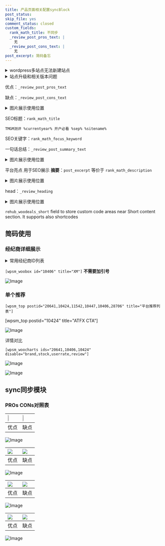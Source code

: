 ```yaml
---
title: 产品页面相关配置syncBlock
post_status: 
skip_file: yes
comment_status: closed
custom_fields:
  rank_math_title: 不同步
  _review_post_pros_text: |
    无
  _review_post_cons_text: |
    无
post_excerpt: 简码备忘
---
```

<details><summary>wordpress多站点无法新建站点</summary>

<li>和报错需要清理cookies一样的原因</li>
<li>wp-config.php里面<code>define( 'SUBDOMAIN_INSTALL', false );//子域名安装</code></li>
<li>新建子站点是用<code>define( 'SUBDOMAIN_INSTALL', true);//子域名安装</code> 完成以后，改成<code>false</code></li>
</details>

<details><summary>站点升级和相关版本问题</summary>

<p>wordpress：5.9.9
woocommerce：7.5.1
出现问题的地方：主题选项里面>><strong>Product layout >>compact style</strong></p>
<p>如何出现没有用过的字段 导致无法保存。先导出配置 然后进行修改，后面再次恢复即可。</p>
<p>出现部分字段无法显示时，需要返回默认布局后，对产品进行保存就好了。</p>
<p></p>
</details>

优点：`_review_post_pros_text`

缺点：`_review_post_cons_text`

<details><summary>图片展示使用位置</summary>

<img src="https://prod-files-secure.s3.us-west-2.amazonaws.com/39ed1227-6d7d-4570-be36-9ccd4a2c4241/f51d3d83-55d4-4bdf-9604-f37ec77ab556/Untitled.png?X-Amz-Algorithm=AWS4-HMAC-SHA256&X-Amz-Content-Sha256=UNSIGNED-PAYLOAD&X-Amz-Credential=ASIAZI2LB466ST4BFWSG%2F20251022%2Fus-west-2%2Fs3%2Faws4_request&X-Amz-Date=20251022T045519Z&X-Amz-Expires=3600&X-Amz-Security-Token=IQoJb3JpZ2luX2VjEGoaCXVzLXdlc3QtMiJHMEUCIFfRYKee%2FxROpAnYRfa8Ko%2B5ulOSjU3ip6SQhPoXiQmKAiEAnBMW8bE6h0MPF2TIILAcEkkhYp%2B1aMw%2BgqAsbnquz5Mq%2FwMIIxAAGgw2Mzc0MjMxODM4MDUiDMWsLuhq5QqIRcH9IyrcA8sfo7HSLvRcMl9JoPT3Jo0lFKAkxBUfytw%2BJmJstJpwx62NgCuKgVnnTE268cAyriFt3n3Hbzrk7elZDqOtCSRSeu0swztoKMr7WtMcbGCx6Nycw%2BbZ20gYArnyCZS%2BBVbsRbYgkpoU3Z7Zjl2GLQsBH1YWRfwMjigpR63tGtZQnQPUA8XHfVVYNm1XtSoGYZmrL7SIXgL19aAwPNj95NUBeW4vvq3IeZei8Y0rmlHVzSqf2cbS%2FdsQXHVMOjpNfw4w%2FbM0MSPi0z%2BbR9X3%2BHsCExJ814R8k1rUuvUIUJcRE9emTQUHD7v2yn%2BWZGPXmn6rdggwLynCZhon3dViZvOsoLUFKD%2BJNmZqQQs%2FXrgaKyVeNWNFSWHrAPpJIn0NhNXoy2JUHONRMGqwbdL7MGcdwO8NfEeUp1YucQ8VjDd%2BZClF%2FlUsWSrMU1iuOW6O6q40G%2BXeE2OAcSFv3lh9gDEEQjvRJqqKudfMyalrW5t%2Fb9KnrWU8F7AN3gVvJfnFs48sfMjaEiv7zzZ7Ql5NZMgcwrJQ%2FmW1lDiWTQgbVXNh7czb7F78RWhTw9wPTiOcIZuyX3tbeehDyRdaanBb84AXINOwCIHoT%2BybetTPTbyTrZloa2F8impHdFelMLfp4McGOqUBUxxTMa4b8yo279HHIl3KkQs7turyUUeScWtu4uhmABHKtwHhhhabKR3j57aol%2B9YKUOBNccE7GGpdXKUdN1A91d6xLIG62Vp%2BemSxMwjcnRDkQL%2BmmrxMRCOER5knbwDDdvr8rdFOOaLpPOvuWZNgIRTZhK%2FgEWnynUhQyya5ubgL%2Be1TQW9B%2FRIMuyOtutL%2FVwazd09dIV4nNDqj5zYeihZlPfz&X-Amz-Signature=288f4ad3944fa6dd3b3d06e1f5949ec00693d1dcebd85fccb79417f4197abefc&X-Amz-SignedHeaders=host&x-amz-checksum-mode=ENABLED&x-id=GetObject" alt="Image">
</details>

SEO标题：`rank_math_title`

`TMGM测评 %currentyear% 开户必看 %sep% %sitename%`

SEO关键字：`rank_math_focus_keyword`

一句话总结：`_review_post_summary_text`

<details><summary>图片展示使用位置</summary>

<img src="https://prod-files-secure.s3.us-west-2.amazonaws.com/39ed1227-6d7d-4570-be36-9ccd4a2c4241/4b96a922-296c-4f4e-8630-d1c870cbce01/Untitled.png?X-Amz-Algorithm=AWS4-HMAC-SHA256&X-Amz-Content-Sha256=UNSIGNED-PAYLOAD&X-Amz-Credential=ASIAZI2LB466ZTVIM7TQ%2F20251022%2Fus-west-2%2Fs3%2Faws4_request&X-Amz-Date=20251022T045519Z&X-Amz-Expires=3600&X-Amz-Security-Token=IQoJb3JpZ2luX2VjEGoaCXVzLXdlc3QtMiJGMEQCIG0iryLgIpfQlekNlbEIFuEZmZX6tQB2tJSzcxRBjCkdAiA1FwbTqDN7CEqYiwAfzwDJwHpREZDvwOu0JHXKAXgz3ir%2FAwgjEAAaDDYzNzQyMzE4MzgwNSIMbGZKaOHWKXVNv%2Fe7KtwDjvkgT6LY%2FMtdfRCtFOLCGCxp8q5fwD8NfFfKaw0ThbOW15adRoiqhMlxNHUxET9NSxAYI0NRlL0oPUVeMqZj%2B9bXYg5Vk0epY8E6NRy8Stg3r3ZVhcm8zIq2h2yBEMPCwL3%2BW6EiMqG6FfQf1NDUAXOpuoBFyE%2BS6ZS1odAgSgNYdJ30%2B%2BHcozuCs82is2uhwQybQuYzUZHOpzwbfawIrIzalE3sAetbagjKOd0kARCfoDa1DFZBCeNUOqnIv%2BQvW6c9kLRiyYfTuptB9GWIUOBnjnPIrCZ5ycxQO5M5FY9%2B0H7LytPpC4ozncx3RL9wB06OixlTrxVn5%2BNsGODnUgwBdxuLccSqds8CYHUC8wvqleT7D3rD4T5P1U2cbDI5pH%2FfTm%2BoR%2FmBfDlqmDcyx3ovxLEusTQm%2Bm%2BW783bqRASqTXZ1J1AG0av0iKk2%2FFlAJe05Y%2FcKjy1ae8AeLLdiKdnlDLhl70MOmns2yRUUjql2fLygsIB9RS2GfOkGRDjQoLfNVePGgejILJX7kzIcOex8ldje7vM0VC5YTszvtNPn6ABHJdzFfvFdx5Wf1lsuAYM1izSvALzcAqzt81kZkRtfTtBWQqE6DEb5MZujWsbHLrGrMSgzG82VM8wyergxwY6pgHMORQ5fFumG4E8phZfXmBywD7CHl3hx%2B8EJ3Qitkebp3al9sGzCzmt2qeAU0F%2F%2FNOihbkoc64K23J18vAE4%2B4OEaGgYeVi3taMRCvMQrDPxIcGNoYsNZAuPqTvY7AkacWdAWGBeepzcqmkTyBtITgImb5WX%2BHXU7mwE8HknC1iSJPwkFkOTIAZJCguEHrkkqn0gLgZySd6kRM7yOmAEdGG6RHfIQBW&X-Amz-Signature=cfce4ff913037d06a84803ec86d92bc5803a6e00764a7ccd66e66eec9ebb2393&X-Amz-SignedHeaders=host&x-amz-checksum-mode=ENABLED&x-id=GetObject" alt="Image">
</details>

平台亮点 用于SEO展示 **摘要**：`post_excerpt`  等价于 `rank_math_description`

<details><summary>图片展示使用位置</summary>

<img src="https://prod-files-secure.s3.us-west-2.amazonaws.com/39ed1227-6d7d-4570-be36-9ccd4a2c4241/1ee11f63-b60a-4dfe-a7a7-d58ff23b5d88/Untitled.png?X-Amz-Algorithm=AWS4-HMAC-SHA256&X-Amz-Content-Sha256=UNSIGNED-PAYLOAD&X-Amz-Credential=ASIAZI2LB4663Q7O24GX%2F20251022%2Fus-west-2%2Fs3%2Faws4_request&X-Amz-Date=20251022T045520Z&X-Amz-Expires=3600&X-Amz-Security-Token=IQoJb3JpZ2luX2VjEGoaCXVzLXdlc3QtMiJHMEUCIQD%2BdOUFhdJS%2BqCKkOjRURX6C3oLH0RZhVBwnPSIs7TKQwIgE0tyivkFjiZbqQHKdh%2Bf3tmbRsnn0bUkUQ58%2F5aXwQ4q%2FwMIIxAAGgw2Mzc0MjMxODM4MDUiDCWsVXNKj8kyGusbdSrcAw0YFIANp68TzVlRA1oDuuJ0IMb7FiYP%2BqgGQFmPS8fPE3icBp46uPQ3fZLSugtHow8jcCGZSxvEnAqGBO99pUj%2Fj4Ype3bYac7iFK3MkY%2BCue74xASywhhpJNTwkRSGKtv8ZNyFWXYxp2GqgRPpqRuAj%2BIeEoAXowD3L4ysBu8aV1%2BmPIsxyApMCte6j4Helcwo0UIDfDZCYzceshrVTdIA3juH6ZUqJFZCA%2BcyGnyEOjhlk3jBy6mPkw5n4NNYHZ6N771%2Fk9OxRvjQwD1sdIPSSl6iSL8k%2BFPLW1u1ki32M5O%2F0bo8RJr1s57s%2BGvugLMcO%2F2kv4TDbrc8%2BKWLQfqVUOOnHKgqBIzNY1trQef0oUIZV5z6d0paLk5tg27ay3HY3H5FXvA2S%2BGk555K01yOo%2BoYpsDEqY7Ob6ijhuJohZBzfrkTEpqIANlSZPC53Sh81MQX0x3xEL32OZOPfJzm9PtoWwT321v1M6VniypJ8m%2Fg44Bh0k7WBDWh7E9qryMcnjR5w8w7lJ7I3%2BXVKOLbwqURmZZbCogH4rcnaocB6GN%2FCcWhyzAnKBfmQ927mY4xKRNNSx%2FJQvXXpSzPoPiI0geojze4G2nnQNF3l7Cp6KhUGaPD1uPOO0ZQMO7n4McGOqUBorFREDVtplqH%2FHydpZBRohhVxTNU6NVEyNcTWDRM9cPzbNf%2BAZKbtv24aY7ofWIg%2B%2FZ9vGWe1bTxTY29eG16mQPjZjKlKhH0%2Bjkc%2F%2FpbTpT%2FjH0hPbkn9K%2F7mCTXQ6KbD2rd1zMc0g6Hj7QrnKw93XfIb2uzK6836YpjgI5N%2FLvV6AGTDeaXuudYU%2BgS03fTSJv5Rnl0%2BjRdHVbxs4eQvHOns3vd&X-Amz-Signature=a8bb4cddb3d7aa32ad97fe77e11956c7f81d19136e8cd77ce6c7d8206758aebd&X-Amz-SignedHeaders=host&x-amz-checksum-mode=ENABLED&x-id=GetObject" alt="Image">
<img src="https://prod-files-secure.s3.us-west-2.amazonaws.com/39ed1227-6d7d-4570-be36-9ccd4a2c4241/ad4118b5-78d8-4fbe-801e-3b29b5d99c01/Untitled.png?X-Amz-Algorithm=AWS4-HMAC-SHA256&X-Amz-Content-Sha256=UNSIGNED-PAYLOAD&X-Amz-Credential=ASIAZI2LB4663Q7O24GX%2F20251022%2Fus-west-2%2Fs3%2Faws4_request&X-Amz-Date=20251022T045520Z&X-Amz-Expires=3600&X-Amz-Security-Token=IQoJb3JpZ2luX2VjEGoaCXVzLXdlc3QtMiJHMEUCIQD%2BdOUFhdJS%2BqCKkOjRURX6C3oLH0RZhVBwnPSIs7TKQwIgE0tyivkFjiZbqQHKdh%2Bf3tmbRsnn0bUkUQ58%2F5aXwQ4q%2FwMIIxAAGgw2Mzc0MjMxODM4MDUiDCWsVXNKj8kyGusbdSrcAw0YFIANp68TzVlRA1oDuuJ0IMb7FiYP%2BqgGQFmPS8fPE3icBp46uPQ3fZLSugtHow8jcCGZSxvEnAqGBO99pUj%2Fj4Ype3bYac7iFK3MkY%2BCue74xASywhhpJNTwkRSGKtv8ZNyFWXYxp2GqgRPpqRuAj%2BIeEoAXowD3L4ysBu8aV1%2BmPIsxyApMCte6j4Helcwo0UIDfDZCYzceshrVTdIA3juH6ZUqJFZCA%2BcyGnyEOjhlk3jBy6mPkw5n4NNYHZ6N771%2Fk9OxRvjQwD1sdIPSSl6iSL8k%2BFPLW1u1ki32M5O%2F0bo8RJr1s57s%2BGvugLMcO%2F2kv4TDbrc8%2BKWLQfqVUOOnHKgqBIzNY1trQef0oUIZV5z6d0paLk5tg27ay3HY3H5FXvA2S%2BGk555K01yOo%2BoYpsDEqY7Ob6ijhuJohZBzfrkTEpqIANlSZPC53Sh81MQX0x3xEL32OZOPfJzm9PtoWwT321v1M6VniypJ8m%2Fg44Bh0k7WBDWh7E9qryMcnjR5w8w7lJ7I3%2BXVKOLbwqURmZZbCogH4rcnaocB6GN%2FCcWhyzAnKBfmQ927mY4xKRNNSx%2FJQvXXpSzPoPiI0geojze4G2nnQNF3l7Cp6KhUGaPD1uPOO0ZQMO7n4McGOqUBorFREDVtplqH%2FHydpZBRohhVxTNU6NVEyNcTWDRM9cPzbNf%2BAZKbtv24aY7ofWIg%2B%2FZ9vGWe1bTxTY29eG16mQPjZjKlKhH0%2Bjkc%2F%2FpbTpT%2FjH0hPbkn9K%2F7mCTXQ6KbD2rd1zMc0g6Hj7QrnKw93XfIb2uzK6836YpjgI5N%2FLvV6AGTDeaXuudYU%2BgS03fTSJv5Rnl0%2BjRdHVbxs4eQvHOns3vd&X-Amz-Signature=4d640048da4d9b3442553ff403e6221d502f52646dd5db31627d7f691d818e0e&X-Amz-SignedHeaders=host&x-amz-checksum-mode=ENABLED&x-id=GetObject" alt="Image">
<img src="https://prod-files-secure.s3.us-west-2.amazonaws.com/39ed1227-6d7d-4570-be36-9ccd4a2c4241/a38cf7c9-a79c-4b64-9e94-13589fe0758b/Untitled.png?X-Amz-Algorithm=AWS4-HMAC-SHA256&X-Amz-Content-Sha256=UNSIGNED-PAYLOAD&X-Amz-Credential=ASIAZI2LB4663Q7O24GX%2F20251022%2Fus-west-2%2Fs3%2Faws4_request&X-Amz-Date=20251022T045520Z&X-Amz-Expires=3600&X-Amz-Security-Token=IQoJb3JpZ2luX2VjEGoaCXVzLXdlc3QtMiJHMEUCIQD%2BdOUFhdJS%2BqCKkOjRURX6C3oLH0RZhVBwnPSIs7TKQwIgE0tyivkFjiZbqQHKdh%2Bf3tmbRsnn0bUkUQ58%2F5aXwQ4q%2FwMIIxAAGgw2Mzc0MjMxODM4MDUiDCWsVXNKj8kyGusbdSrcAw0YFIANp68TzVlRA1oDuuJ0IMb7FiYP%2BqgGQFmPS8fPE3icBp46uPQ3fZLSugtHow8jcCGZSxvEnAqGBO99pUj%2Fj4Ype3bYac7iFK3MkY%2BCue74xASywhhpJNTwkRSGKtv8ZNyFWXYxp2GqgRPpqRuAj%2BIeEoAXowD3L4ysBu8aV1%2BmPIsxyApMCte6j4Helcwo0UIDfDZCYzceshrVTdIA3juH6ZUqJFZCA%2BcyGnyEOjhlk3jBy6mPkw5n4NNYHZ6N771%2Fk9OxRvjQwD1sdIPSSl6iSL8k%2BFPLW1u1ki32M5O%2F0bo8RJr1s57s%2BGvugLMcO%2F2kv4TDbrc8%2BKWLQfqVUOOnHKgqBIzNY1trQef0oUIZV5z6d0paLk5tg27ay3HY3H5FXvA2S%2BGk555K01yOo%2BoYpsDEqY7Ob6ijhuJohZBzfrkTEpqIANlSZPC53Sh81MQX0x3xEL32OZOPfJzm9PtoWwT321v1M6VniypJ8m%2Fg44Bh0k7WBDWh7E9qryMcnjR5w8w7lJ7I3%2BXVKOLbwqURmZZbCogH4rcnaocB6GN%2FCcWhyzAnKBfmQ927mY4xKRNNSx%2FJQvXXpSzPoPiI0geojze4G2nnQNF3l7Cp6KhUGaPD1uPOO0ZQMO7n4McGOqUBorFREDVtplqH%2FHydpZBRohhVxTNU6NVEyNcTWDRM9cPzbNf%2BAZKbtv24aY7ofWIg%2B%2FZ9vGWe1bTxTY29eG16mQPjZjKlKhH0%2Bjkc%2F%2FpbTpT%2FjH0hPbkn9K%2F7mCTXQ6KbD2rd1zMc0g6Hj7QrnKw93XfIb2uzK6836YpjgI5N%2FLvV6AGTDeaXuudYU%2BgS03fTSJv5Rnl0%2BjRdHVbxs4eQvHOns3vd&X-Amz-Signature=e54b1e7abe01c12e7c7827c35d48a66b82efe954b6381b68d016f8c784e47133&X-Amz-SignedHeaders=host&x-amz-checksum-mode=ENABLED&x-id=GetObject" alt="Image">
<img src="https://prod-files-secure.s3.us-west-2.amazonaws.com/39ed1227-6d7d-4570-be36-9ccd4a2c4241/7da6fc1e-d2ac-42ae-8c75-cb5749aa18f6/Untitled.png?X-Amz-Algorithm=AWS4-HMAC-SHA256&X-Amz-Content-Sha256=UNSIGNED-PAYLOAD&X-Amz-Credential=ASIAZI2LB4663Q7O24GX%2F20251022%2Fus-west-2%2Fs3%2Faws4_request&X-Amz-Date=20251022T045520Z&X-Amz-Expires=3600&X-Amz-Security-Token=IQoJb3JpZ2luX2VjEGoaCXVzLXdlc3QtMiJHMEUCIQD%2BdOUFhdJS%2BqCKkOjRURX6C3oLH0RZhVBwnPSIs7TKQwIgE0tyivkFjiZbqQHKdh%2Bf3tmbRsnn0bUkUQ58%2F5aXwQ4q%2FwMIIxAAGgw2Mzc0MjMxODM4MDUiDCWsVXNKj8kyGusbdSrcAw0YFIANp68TzVlRA1oDuuJ0IMb7FiYP%2BqgGQFmPS8fPE3icBp46uPQ3fZLSugtHow8jcCGZSxvEnAqGBO99pUj%2Fj4Ype3bYac7iFK3MkY%2BCue74xASywhhpJNTwkRSGKtv8ZNyFWXYxp2GqgRPpqRuAj%2BIeEoAXowD3L4ysBu8aV1%2BmPIsxyApMCte6j4Helcwo0UIDfDZCYzceshrVTdIA3juH6ZUqJFZCA%2BcyGnyEOjhlk3jBy6mPkw5n4NNYHZ6N771%2Fk9OxRvjQwD1sdIPSSl6iSL8k%2BFPLW1u1ki32M5O%2F0bo8RJr1s57s%2BGvugLMcO%2F2kv4TDbrc8%2BKWLQfqVUOOnHKgqBIzNY1trQef0oUIZV5z6d0paLk5tg27ay3HY3H5FXvA2S%2BGk555K01yOo%2BoYpsDEqY7Ob6ijhuJohZBzfrkTEpqIANlSZPC53Sh81MQX0x3xEL32OZOPfJzm9PtoWwT321v1M6VniypJ8m%2Fg44Bh0k7WBDWh7E9qryMcnjR5w8w7lJ7I3%2BXVKOLbwqURmZZbCogH4rcnaocB6GN%2FCcWhyzAnKBfmQ927mY4xKRNNSx%2FJQvXXpSzPoPiI0geojze4G2nnQNF3l7Cp6KhUGaPD1uPOO0ZQMO7n4McGOqUBorFREDVtplqH%2FHydpZBRohhVxTNU6NVEyNcTWDRM9cPzbNf%2BAZKbtv24aY7ofWIg%2B%2FZ9vGWe1bTxTY29eG16mQPjZjKlKhH0%2Bjkc%2F%2FpbTpT%2FjH0hPbkn9K%2F7mCTXQ6KbD2rd1zMc0g6Hj7QrnKw93XfIb2uzK6836YpjgI5N%2FLvV6AGTDeaXuudYU%2BgS03fTSJv5Rnl0%2BjRdHVbxs4eQvHOns3vd&X-Amz-Signature=602710e5b3326cdd2c0d7b02adb23bb53ae0b2711abb6cd6e38c4971f4968c21&X-Amz-SignedHeaders=host&x-amz-checksum-mode=ENABLED&x-id=GetObject" alt="Image">
<img src="https://prod-files-secure.s3.us-west-2.amazonaws.com/39ed1227-6d7d-4570-be36-9ccd4a2c4241/7e97f40a-eaee-47f5-b2f9-475f96808fa7/Untitled.png?X-Amz-Algorithm=AWS4-HMAC-SHA256&X-Amz-Content-Sha256=UNSIGNED-PAYLOAD&X-Amz-Credential=ASIAZI2LB4663Q7O24GX%2F20251022%2Fus-west-2%2Fs3%2Faws4_request&X-Amz-Date=20251022T045520Z&X-Amz-Expires=3600&X-Amz-Security-Token=IQoJb3JpZ2luX2VjEGoaCXVzLXdlc3QtMiJHMEUCIQD%2BdOUFhdJS%2BqCKkOjRURX6C3oLH0RZhVBwnPSIs7TKQwIgE0tyivkFjiZbqQHKdh%2Bf3tmbRsnn0bUkUQ58%2F5aXwQ4q%2FwMIIxAAGgw2Mzc0MjMxODM4MDUiDCWsVXNKj8kyGusbdSrcAw0YFIANp68TzVlRA1oDuuJ0IMb7FiYP%2BqgGQFmPS8fPE3icBp46uPQ3fZLSugtHow8jcCGZSxvEnAqGBO99pUj%2Fj4Ype3bYac7iFK3MkY%2BCue74xASywhhpJNTwkRSGKtv8ZNyFWXYxp2GqgRPpqRuAj%2BIeEoAXowD3L4ysBu8aV1%2BmPIsxyApMCte6j4Helcwo0UIDfDZCYzceshrVTdIA3juH6ZUqJFZCA%2BcyGnyEOjhlk3jBy6mPkw5n4NNYHZ6N771%2Fk9OxRvjQwD1sdIPSSl6iSL8k%2BFPLW1u1ki32M5O%2F0bo8RJr1s57s%2BGvugLMcO%2F2kv4TDbrc8%2BKWLQfqVUOOnHKgqBIzNY1trQef0oUIZV5z6d0paLk5tg27ay3HY3H5FXvA2S%2BGk555K01yOo%2BoYpsDEqY7Ob6ijhuJohZBzfrkTEpqIANlSZPC53Sh81MQX0x3xEL32OZOPfJzm9PtoWwT321v1M6VniypJ8m%2Fg44Bh0k7WBDWh7E9qryMcnjR5w8w7lJ7I3%2BXVKOLbwqURmZZbCogH4rcnaocB6GN%2FCcWhyzAnKBfmQ927mY4xKRNNSx%2FJQvXXpSzPoPiI0geojze4G2nnQNF3l7Cp6KhUGaPD1uPOO0ZQMO7n4McGOqUBorFREDVtplqH%2FHydpZBRohhVxTNU6NVEyNcTWDRM9cPzbNf%2BAZKbtv24aY7ofWIg%2B%2FZ9vGWe1bTxTY29eG16mQPjZjKlKhH0%2Bjkc%2F%2FpbTpT%2FjH0hPbkn9K%2F7mCTXQ6KbD2rd1zMc0g6Hj7QrnKw93XfIb2uzK6836YpjgI5N%2FLvV6AGTDeaXuudYU%2BgS03fTSJv5Rnl0%2BjRdHVbxs4eQvHOns3vd&X-Amz-Signature=89cf51ae45776b6beae0c3b1211257e5a0deba847bd1c9826bc638b4d07dd95d&X-Amz-SignedHeaders=host&x-amz-checksum-mode=ENABLED&x-id=GetObject" alt="Image">
</details>

head：`_review_heading`

<details><summary>图片展示使用位置</summary>

<img src="https://prod-files-secure.s3.us-west-2.amazonaws.com/39ed1227-6d7d-4570-be36-9ccd4a2c4241/3a4650ad-9887-415c-889a-edd51fa54f27/Untitled.png?X-Amz-Algorithm=AWS4-HMAC-SHA256&X-Amz-Content-Sha256=UNSIGNED-PAYLOAD&X-Amz-Credential=ASIAZI2LB466X7237QNH%2F20251022%2Fus-west-2%2Fs3%2Faws4_request&X-Amz-Date=20251022T045520Z&X-Amz-Expires=3600&X-Amz-Security-Token=IQoJb3JpZ2luX2VjEGoaCXVzLXdlc3QtMiJHMEUCIQCtHJdJIaPHJacM5IJf3oJVde2qLNXd0T%2FxfMU1A5UB9wIgEQ6E6XJUH93MGLTxIkud031TH32S6tTwMnV3KuvDRf0q%2FwMIIxAAGgw2Mzc0MjMxODM4MDUiDGa7G6rJIaAuk%2FS3iCrcA0vkILPbGtJb3snio3n%2B3sXkUOIeAzjHcpcWMi%2BxHh7e1Y3FDjL4JfkeS5tJn9Csc0Pk8rv5pIWiWWfH6ODU6iBcV%2FEbgiIku7joS97s4ZhIXklxqno%2FSIDm5Mm6FL87QwFnpt9IO8Nw6MOwp9tQTS2dJpNkhIxaKogm9xTNewAdOAdWSjOsSVRxaWbnQqVi5zug5LQ1VqKGetK%2BXqcDUhcUGGfL%2BV6MWs4ylIBZbWrrpeKmPpRc1aTNU1ZOSwNkZ3kXifW%2BCy1JlG0JRRK0KKTwSzU%2FvQK9jLPNQpJyh8ZU9tZZ5QKjA3tg13bEim3HW717sGCYmtE%2FBpLETyXrOO1T88YlnvpE%2FxWC7eScb9fvqbLQSJ8n9PIN%2B4qgee1EfddfY5%2BYf4OnDRuqtQRwWbuw95LQ2GQxqfHjXvNzjR8aTFydNsqYS7p61aTeAhcuyLrRzKnLGYcXQ%2FDHq1F69623HpIIJj0Sqam8kNwU9nAGBvUhpFhjvuru6gR41QLaA8v0deGZtQjJyeG%2BGLezqcAlNCNsLlS2WS0M9sl4b2UlMA9elET0uXHECM0Apx5GWWT9E1kv%2F11R4ro%2B1nJk2Z3%2Bd%2BA3IHdt%2FXWO866HnIa3BXRQ5k7pFboh5oI%2FMKbo4McGOqUBm5Co0L10kPEBtDtgfisqm%2FYCu2YW6Goj4%2BO63e8q2ewNCsCY1pDnkuyXIgbBSOA5ZS9rrKszyWMYEO4bQ3%2BItntlwPp7Ktb%2BsEra6GOtgiNGmNFwCtxTzE%2FreE23AJsA3XyDNm8rAXD1jWixUXZYwEr8NjbFRrP%2FU3IcSZzVyM3xpkn8INskILFc5yztEgt0GeXDaSmrIx68rmPLyc1UlUmwZGtb&X-Amz-Signature=dad3ad7018439954e3e7d8a7c1e9d7e600a1e63b96b019fea527461dec068955&X-Amz-SignedHeaders=host&x-amz-checksum-mode=ENABLED&x-id=GetObject" alt="Image">
</details>

`rehub_woodeals_short`	field to store custom code areas near Short content section. It supports also shortcodes



## 简码使用

### 经纪商详细展示

<details><summary>常用经纪商ID列表</summary>

<pre><code class="php">嘉盛 ===> 20641  [wpsm_woobox id="20641" title="嘉盛"]
易信easymarkets ===> 11542  [wpsm_woobox id="11542" title="易信easymarkets"]
ATFX外汇 ===> 10424  [wpsm_woobox id="10424" title="ATFX"]
XM ===> 10406  [wpsm_woobox id="10406" title="XM"]
TMGM ===> 29622  [wpsm_woobox id="29622" title="TMGM"]
HYCM ===> 10447  [wpsm_woobox id="10447" title="HYCM"]
fpmarkets澳福外汇 ===> 20639  [wpsm_woobox id="20639" title="fpmarkets澳福外汇"]</code></pre>
</details>

`[wpsm_woobox id="10406" title="XM"]` **不需要加引号**

![Image](https://prod-files-secure.s3.us-west-2.amazonaws.com/39ed1227-6d7d-4570-be36-9ccd4a2c4241/4f898f9d-0fa7-4e43-acd3-ac6bc7be575a/Untitled.png?X-Amz-Algorithm=AWS4-HMAC-SHA256&X-Amz-Content-Sha256=UNSIGNED-PAYLOAD&X-Amz-Credential=ASIAZI2LB466SCBV6PML%2F20251022%2Fus-west-2%2Fs3%2Faws4_request&X-Amz-Date=20251022T045516Z&X-Amz-Expires=3600&X-Amz-Security-Token=IQoJb3JpZ2luX2VjEGoaCXVzLXdlc3QtMiJIMEYCIQDpKfIQBH%2Ba2SbrsApEmeFJvqUEb7doK0jNe77hjTvrtQIhAMDIXgchdlXsJZhlFYyBgTiVWJrzda%2F25eil6YI%2Bd9XAKv8DCCMQABoMNjM3NDIzMTgzODA1Igz%2BAWW7ItCiEMvgIQkq3AO4adoMhN%2F7GoC2BT1VoteZCeu3k8RqaAw6Q4S0NssrFxjyc3B4KolrsE%2BRlHbo5gHbBkpc2mEurUzdPKZ0A219KYgWXhGhx%2B3s%2Fs2pv7Nyq9v486zlx344C89rIyblQzSsSJbVg8fbCR1XaDGYa3TtEvTNHZ3YSNnde26aS%2BCZcfloBmNGEk4xuTGS6xiqlHYf7CWr2xa2te4wSv4FEnT2SzZ%2B5iDMP3VTostq55VNpS1trbgwFBL69oSq5fR9hiKHxVtolvgfnDwHQ5kZryrzZgSR5c1SO3UbKQrgrMMNLZBKhoGQAYD3sNLvgndPKq0w7%2FM%2Bs7kavX3JtvkP3xUrUZ99kcuPgJXVqjANW5vixSdDoMNx3n4LoGrKuuS%2FXdS%2Fjp08G7GflhoIj4mbWjtqAAyKTemwRFvDEoDr2uikR9qK6ux4INkSHwsr4LqUvjbcgOEg5XoLTKgP6Q%2FaY7j3CKY8o9bBtrMy3XHJjTW9fAkGkq9hkL3C8bn4JlA%2FPcB0mscd%2BnS0ada6Viay03GYXgOTJydXb6lrTZaHOj2QfbhFObg6GQcoD%2BzNU9Oax01%2FM1CUBbSkoBFlhE5E3viD81q1y9OWiPgmuKbG%2Bg4xPsiaTLFq2NC8AM7jhzCe6uDHBjqkASWhlCs4XhARgypxrty56%2BUmGSB0EHLKoLwkucondBiF9pfZTroObjiThYZXRMonCO5AARti6AsE55L%2BoGWyKvm%2BWGr7qODDxueHKSVFOgu5Ymvqa7wQ%2B8LplY1p%2FJhGJ4cXJa0GHdTGXThFXx2F9KztxhT8zS%2FeCvt1ixZbwRBUeXH%2FHSs423QpJbLBW1oBq3%2Br4HfpXk0ZhigBHMwP5WiWr8mf&X-Amz-Signature=876d7bc172b0d9e01bd001a04cc32b80c64a7f2fa994022cd2223f06a1c0b308&X-Amz-SignedHeaders=host&x-amz-checksum-mode=ENABLED&x-id=GetObject)

### 单个推荐
`[wpsm_top postid="20641,10424,11542,10447,10406,28706" title="平台推荐列表"]`

[wpsm_top postid="10424" title="ATFX CTA"]

![Image](https://prod-files-secure.s3.us-west-2.amazonaws.com/39ed1227-6d7d-4570-be36-9ccd4a2c4241/5ac620dc-51a8-48b6-b55d-91f47299193c/Untitled.png?X-Amz-Algorithm=AWS4-HMAC-SHA256&X-Amz-Content-Sha256=UNSIGNED-PAYLOAD&X-Amz-Credential=ASIAZI2LB466SCBV6PML%2F20251022%2Fus-west-2%2Fs3%2Faws4_request&X-Amz-Date=20251022T045516Z&X-Amz-Expires=3600&X-Amz-Security-Token=IQoJb3JpZ2luX2VjEGoaCXVzLXdlc3QtMiJIMEYCIQDpKfIQBH%2Ba2SbrsApEmeFJvqUEb7doK0jNe77hjTvrtQIhAMDIXgchdlXsJZhlFYyBgTiVWJrzda%2F25eil6YI%2Bd9XAKv8DCCMQABoMNjM3NDIzMTgzODA1Igz%2BAWW7ItCiEMvgIQkq3AO4adoMhN%2F7GoC2BT1VoteZCeu3k8RqaAw6Q4S0NssrFxjyc3B4KolrsE%2BRlHbo5gHbBkpc2mEurUzdPKZ0A219KYgWXhGhx%2B3s%2Fs2pv7Nyq9v486zlx344C89rIyblQzSsSJbVg8fbCR1XaDGYa3TtEvTNHZ3YSNnde26aS%2BCZcfloBmNGEk4xuTGS6xiqlHYf7CWr2xa2te4wSv4FEnT2SzZ%2B5iDMP3VTostq55VNpS1trbgwFBL69oSq5fR9hiKHxVtolvgfnDwHQ5kZryrzZgSR5c1SO3UbKQrgrMMNLZBKhoGQAYD3sNLvgndPKq0w7%2FM%2Bs7kavX3JtvkP3xUrUZ99kcuPgJXVqjANW5vixSdDoMNx3n4LoGrKuuS%2FXdS%2Fjp08G7GflhoIj4mbWjtqAAyKTemwRFvDEoDr2uikR9qK6ux4INkSHwsr4LqUvjbcgOEg5XoLTKgP6Q%2FaY7j3CKY8o9bBtrMy3XHJjTW9fAkGkq9hkL3C8bn4JlA%2FPcB0mscd%2BnS0ada6Viay03GYXgOTJydXb6lrTZaHOj2QfbhFObg6GQcoD%2BzNU9Oax01%2FM1CUBbSkoBFlhE5E3viD81q1y9OWiPgmuKbG%2Bg4xPsiaTLFq2NC8AM7jhzCe6uDHBjqkASWhlCs4XhARgypxrty56%2BUmGSB0EHLKoLwkucondBiF9pfZTroObjiThYZXRMonCO5AARti6AsE55L%2BoGWyKvm%2BWGr7qODDxueHKSVFOgu5Ymvqa7wQ%2B8LplY1p%2FJhGJ4cXJa0GHdTGXThFXx2F9KztxhT8zS%2FeCvt1ixZbwRBUeXH%2FHSs423QpJbLBW1oBq3%2Br4HfpXk0ZhigBHMwP5WiWr8mf&X-Amz-Signature=2af0ba3670b1dea1fd03818fbfc5df916855dd6d6f249d657eec9dc3dc8285a7&X-Amz-SignedHeaders=host&x-amz-checksum-mode=ENABLED&x-id=GetObject)

详情对比

`[wpsm_woocharts ids="20641,10406,10424" disable="brand,stock,userrate,review"]`

![Image](https://prod-files-secure.s3.us-west-2.amazonaws.com/39ed1227-6d7d-4570-be36-9ccd4a2c4241/bf3ba45f-b9f3-4295-8aef-b4a495fd25f4/Untitled.png?X-Amz-Algorithm=AWS4-HMAC-SHA256&X-Amz-Content-Sha256=UNSIGNED-PAYLOAD&X-Amz-Credential=ASIAZI2LB466SCBV6PML%2F20251022%2Fus-west-2%2Fs3%2Faws4_request&X-Amz-Date=20251022T045516Z&X-Amz-Expires=3600&X-Amz-Security-Token=IQoJb3JpZ2luX2VjEGoaCXVzLXdlc3QtMiJIMEYCIQDpKfIQBH%2Ba2SbrsApEmeFJvqUEb7doK0jNe77hjTvrtQIhAMDIXgchdlXsJZhlFYyBgTiVWJrzda%2F25eil6YI%2Bd9XAKv8DCCMQABoMNjM3NDIzMTgzODA1Igz%2BAWW7ItCiEMvgIQkq3AO4adoMhN%2F7GoC2BT1VoteZCeu3k8RqaAw6Q4S0NssrFxjyc3B4KolrsE%2BRlHbo5gHbBkpc2mEurUzdPKZ0A219KYgWXhGhx%2B3s%2Fs2pv7Nyq9v486zlx344C89rIyblQzSsSJbVg8fbCR1XaDGYa3TtEvTNHZ3YSNnde26aS%2BCZcfloBmNGEk4xuTGS6xiqlHYf7CWr2xa2te4wSv4FEnT2SzZ%2B5iDMP3VTostq55VNpS1trbgwFBL69oSq5fR9hiKHxVtolvgfnDwHQ5kZryrzZgSR5c1SO3UbKQrgrMMNLZBKhoGQAYD3sNLvgndPKq0w7%2FM%2Bs7kavX3JtvkP3xUrUZ99kcuPgJXVqjANW5vixSdDoMNx3n4LoGrKuuS%2FXdS%2Fjp08G7GflhoIj4mbWjtqAAyKTemwRFvDEoDr2uikR9qK6ux4INkSHwsr4LqUvjbcgOEg5XoLTKgP6Q%2FaY7j3CKY8o9bBtrMy3XHJjTW9fAkGkq9hkL3C8bn4JlA%2FPcB0mscd%2BnS0ada6Viay03GYXgOTJydXb6lrTZaHOj2QfbhFObg6GQcoD%2BzNU9Oax01%2FM1CUBbSkoBFlhE5E3viD81q1y9OWiPgmuKbG%2Bg4xPsiaTLFq2NC8AM7jhzCe6uDHBjqkASWhlCs4XhARgypxrty56%2BUmGSB0EHLKoLwkucondBiF9pfZTroObjiThYZXRMonCO5AARti6AsE55L%2BoGWyKvm%2BWGr7qODDxueHKSVFOgu5Ymvqa7wQ%2B8LplY1p%2FJhGJ4cXJa0GHdTGXThFXx2F9KztxhT8zS%2FeCvt1ixZbwRBUeXH%2FHSs423QpJbLBW1oBq3%2Br4HfpXk0ZhigBHMwP5WiWr8mf&X-Amz-Signature=76e3f6b6769430359f409f56e4fd568d4f07784a79d92a5340ce4a0589ff7acf&X-Amz-SignedHeaders=host&x-amz-checksum-mode=ENABLED&x-id=GetObject)

![Image](https://prod-files-secure.s3.us-west-2.amazonaws.com/39ed1227-6d7d-4570-be36-9ccd4a2c4241/30bc56ef-f383-4b48-9768-2ebc9e436ec0/Untitled.png?X-Amz-Algorithm=AWS4-HMAC-SHA256&X-Amz-Content-Sha256=UNSIGNED-PAYLOAD&X-Amz-Credential=ASIAZI2LB466SCBV6PML%2F20251022%2Fus-west-2%2Fs3%2Faws4_request&X-Amz-Date=20251022T045516Z&X-Amz-Expires=3600&X-Amz-Security-Token=IQoJb3JpZ2luX2VjEGoaCXVzLXdlc3QtMiJIMEYCIQDpKfIQBH%2Ba2SbrsApEmeFJvqUEb7doK0jNe77hjTvrtQIhAMDIXgchdlXsJZhlFYyBgTiVWJrzda%2F25eil6YI%2Bd9XAKv8DCCMQABoMNjM3NDIzMTgzODA1Igz%2BAWW7ItCiEMvgIQkq3AO4adoMhN%2F7GoC2BT1VoteZCeu3k8RqaAw6Q4S0NssrFxjyc3B4KolrsE%2BRlHbo5gHbBkpc2mEurUzdPKZ0A219KYgWXhGhx%2B3s%2Fs2pv7Nyq9v486zlx344C89rIyblQzSsSJbVg8fbCR1XaDGYa3TtEvTNHZ3YSNnde26aS%2BCZcfloBmNGEk4xuTGS6xiqlHYf7CWr2xa2te4wSv4FEnT2SzZ%2B5iDMP3VTostq55VNpS1trbgwFBL69oSq5fR9hiKHxVtolvgfnDwHQ5kZryrzZgSR5c1SO3UbKQrgrMMNLZBKhoGQAYD3sNLvgndPKq0w7%2FM%2Bs7kavX3JtvkP3xUrUZ99kcuPgJXVqjANW5vixSdDoMNx3n4LoGrKuuS%2FXdS%2Fjp08G7GflhoIj4mbWjtqAAyKTemwRFvDEoDr2uikR9qK6ux4INkSHwsr4LqUvjbcgOEg5XoLTKgP6Q%2FaY7j3CKY8o9bBtrMy3XHJjTW9fAkGkq9hkL3C8bn4JlA%2FPcB0mscd%2BnS0ada6Viay03GYXgOTJydXb6lrTZaHOj2QfbhFObg6GQcoD%2BzNU9Oax01%2FM1CUBbSkoBFlhE5E3viD81q1y9OWiPgmuKbG%2Bg4xPsiaTLFq2NC8AM7jhzCe6uDHBjqkASWhlCs4XhARgypxrty56%2BUmGSB0EHLKoLwkucondBiF9pfZTroObjiThYZXRMonCO5AARti6AsE55L%2BoGWyKvm%2BWGr7qODDxueHKSVFOgu5Ymvqa7wQ%2B8LplY1p%2FJhGJ4cXJa0GHdTGXThFXx2F9KztxhT8zS%2FeCvt1ixZbwRBUeXH%2FHSs423QpJbLBW1oBq3%2Br4HfpXk0ZhigBHMwP5WiWr8mf&X-Amz-Signature=4178f7a35d4719dceaa5dbcca218364bfc3d414a1d14c8a0d1c7e55f094d077b&X-Amz-SignedHeaders=host&x-amz-checksum-mode=ENABLED&x-id=GetObject)

## sync同步模块

### PROs CONs对照表

| <img src="https://cdn.ifttt.fun/gh/jarlin8/OSS@main/icons/customize/pros.svg" height="auto" width="37.3%"> | <img src="https://cdn.ifttt.fun/gh/jarlin8/OSS@main/icons/customize/cons.svg" height="auto" width="28.8%"> |
| :--- | :--- |
| 优点 | 缺点 |

![Image](https://prod-files-secure.s3.us-west-2.amazonaws.com/39ed1227-6d7d-4570-be36-9ccd4a2c4241/8742b755-dfb5-4004-9a5f-d6e561664bd8/Untitled.png?X-Amz-Algorithm=AWS4-HMAC-SHA256&X-Amz-Content-Sha256=UNSIGNED-PAYLOAD&X-Amz-Credential=ASIAZI2LB466SCBV6PML%2F20251022%2Fus-west-2%2Fs3%2Faws4_request&X-Amz-Date=20251022T045516Z&X-Amz-Expires=3600&X-Amz-Security-Token=IQoJb3JpZ2luX2VjEGoaCXVzLXdlc3QtMiJIMEYCIQDpKfIQBH%2Ba2SbrsApEmeFJvqUEb7doK0jNe77hjTvrtQIhAMDIXgchdlXsJZhlFYyBgTiVWJrzda%2F25eil6YI%2Bd9XAKv8DCCMQABoMNjM3NDIzMTgzODA1Igz%2BAWW7ItCiEMvgIQkq3AO4adoMhN%2F7GoC2BT1VoteZCeu3k8RqaAw6Q4S0NssrFxjyc3B4KolrsE%2BRlHbo5gHbBkpc2mEurUzdPKZ0A219KYgWXhGhx%2B3s%2Fs2pv7Nyq9v486zlx344C89rIyblQzSsSJbVg8fbCR1XaDGYa3TtEvTNHZ3YSNnde26aS%2BCZcfloBmNGEk4xuTGS6xiqlHYf7CWr2xa2te4wSv4FEnT2SzZ%2B5iDMP3VTostq55VNpS1trbgwFBL69oSq5fR9hiKHxVtolvgfnDwHQ5kZryrzZgSR5c1SO3UbKQrgrMMNLZBKhoGQAYD3sNLvgndPKq0w7%2FM%2Bs7kavX3JtvkP3xUrUZ99kcuPgJXVqjANW5vixSdDoMNx3n4LoGrKuuS%2FXdS%2Fjp08G7GflhoIj4mbWjtqAAyKTemwRFvDEoDr2uikR9qK6ux4INkSHwsr4LqUvjbcgOEg5XoLTKgP6Q%2FaY7j3CKY8o9bBtrMy3XHJjTW9fAkGkq9hkL3C8bn4JlA%2FPcB0mscd%2BnS0ada6Viay03GYXgOTJydXb6lrTZaHOj2QfbhFObg6GQcoD%2BzNU9Oax01%2FM1CUBbSkoBFlhE5E3viD81q1y9OWiPgmuKbG%2Bg4xPsiaTLFq2NC8AM7jhzCe6uDHBjqkASWhlCs4XhARgypxrty56%2BUmGSB0EHLKoLwkucondBiF9pfZTroObjiThYZXRMonCO5AARti6AsE55L%2BoGWyKvm%2BWGr7qODDxueHKSVFOgu5Ymvqa7wQ%2B8LplY1p%2FJhGJ4cXJa0GHdTGXThFXx2F9KztxhT8zS%2FeCvt1ixZbwRBUeXH%2FHSs423QpJbLBW1oBq3%2Br4HfpXk0ZhigBHMwP5WiWr8mf&X-Amz-Signature=e92880b0228fbe2cf558404f126532674491729c0ef99f64e13923f3b2eed00a&X-Amz-SignedHeaders=host&x-amz-checksum-mode=ENABLED&x-id=GetObject)

| <img src="https://cdn.ifttt.fun/gh/jarlin8/OSS@main/icons/customize/pros1.svg" height="auto"> | <img src="https://cdn.ifttt.fun/gh/jarlin8/OSS@main/icons/customize/cons1.svg" height="auto"> |
| :--- | :--- |
| 优点 | 缺点 |

![Image](https://prod-files-secure.s3.us-west-2.amazonaws.com/39ed1227-6d7d-4570-be36-9ccd4a2c4241/806358f8-c9c4-4e17-bb35-c6c76a5397a5/Untitled.png?X-Amz-Algorithm=AWS4-HMAC-SHA256&X-Amz-Content-Sha256=UNSIGNED-PAYLOAD&X-Amz-Credential=ASIAZI2LB466SCBV6PML%2F20251022%2Fus-west-2%2Fs3%2Faws4_request&X-Amz-Date=20251022T045516Z&X-Amz-Expires=3600&X-Amz-Security-Token=IQoJb3JpZ2luX2VjEGoaCXVzLXdlc3QtMiJIMEYCIQDpKfIQBH%2Ba2SbrsApEmeFJvqUEb7doK0jNe77hjTvrtQIhAMDIXgchdlXsJZhlFYyBgTiVWJrzda%2F25eil6YI%2Bd9XAKv8DCCMQABoMNjM3NDIzMTgzODA1Igz%2BAWW7ItCiEMvgIQkq3AO4adoMhN%2F7GoC2BT1VoteZCeu3k8RqaAw6Q4S0NssrFxjyc3B4KolrsE%2BRlHbo5gHbBkpc2mEurUzdPKZ0A219KYgWXhGhx%2B3s%2Fs2pv7Nyq9v486zlx344C89rIyblQzSsSJbVg8fbCR1XaDGYa3TtEvTNHZ3YSNnde26aS%2BCZcfloBmNGEk4xuTGS6xiqlHYf7CWr2xa2te4wSv4FEnT2SzZ%2B5iDMP3VTostq55VNpS1trbgwFBL69oSq5fR9hiKHxVtolvgfnDwHQ5kZryrzZgSR5c1SO3UbKQrgrMMNLZBKhoGQAYD3sNLvgndPKq0w7%2FM%2Bs7kavX3JtvkP3xUrUZ99kcuPgJXVqjANW5vixSdDoMNx3n4LoGrKuuS%2FXdS%2Fjp08G7GflhoIj4mbWjtqAAyKTemwRFvDEoDr2uikR9qK6ux4INkSHwsr4LqUvjbcgOEg5XoLTKgP6Q%2FaY7j3CKY8o9bBtrMy3XHJjTW9fAkGkq9hkL3C8bn4JlA%2FPcB0mscd%2BnS0ada6Viay03GYXgOTJydXb6lrTZaHOj2QfbhFObg6GQcoD%2BzNU9Oax01%2FM1CUBbSkoBFlhE5E3viD81q1y9OWiPgmuKbG%2Bg4xPsiaTLFq2NC8AM7jhzCe6uDHBjqkASWhlCs4XhARgypxrty56%2BUmGSB0EHLKoLwkucondBiF9pfZTroObjiThYZXRMonCO5AARti6AsE55L%2BoGWyKvm%2BWGr7qODDxueHKSVFOgu5Ymvqa7wQ%2B8LplY1p%2FJhGJ4cXJa0GHdTGXThFXx2F9KztxhT8zS%2FeCvt1ixZbwRBUeXH%2FHSs423QpJbLBW1oBq3%2Br4HfpXk0ZhigBHMwP5WiWr8mf&X-Amz-Signature=c0b7703125bfc9bca0e882dd8e888a3fd363db71f3c0e725b01498e6ea72f43d&X-Amz-SignedHeaders=host&x-amz-checksum-mode=ENABLED&x-id=GetObject)

| <img src="https://cdn.ifttt.fun/gh/jarlin8/OSS@main/icons/customize/pros2.svg" height="auto"> | <img src="https://cdn.ifttt.fun/gh/jarlin8/OSS@main/icons/customize/cons2.svg" height="auto"> |
| :--- | :--- |
| 优点 | 缺点 |

![Image](https://prod-files-secure.s3.us-west-2.amazonaws.com/39ed1227-6d7d-4570-be36-9ccd4a2c4241/a9245ec9-70dd-4005-b534-0d54315fc5f3/Untitled.png?X-Amz-Algorithm=AWS4-HMAC-SHA256&X-Amz-Content-Sha256=UNSIGNED-PAYLOAD&X-Amz-Credential=ASIAZI2LB466SCBV6PML%2F20251022%2Fus-west-2%2Fs3%2Faws4_request&X-Amz-Date=20251022T045516Z&X-Amz-Expires=3600&X-Amz-Security-Token=IQoJb3JpZ2luX2VjEGoaCXVzLXdlc3QtMiJIMEYCIQDpKfIQBH%2Ba2SbrsApEmeFJvqUEb7doK0jNe77hjTvrtQIhAMDIXgchdlXsJZhlFYyBgTiVWJrzda%2F25eil6YI%2Bd9XAKv8DCCMQABoMNjM3NDIzMTgzODA1Igz%2BAWW7ItCiEMvgIQkq3AO4adoMhN%2F7GoC2BT1VoteZCeu3k8RqaAw6Q4S0NssrFxjyc3B4KolrsE%2BRlHbo5gHbBkpc2mEurUzdPKZ0A219KYgWXhGhx%2B3s%2Fs2pv7Nyq9v486zlx344C89rIyblQzSsSJbVg8fbCR1XaDGYa3TtEvTNHZ3YSNnde26aS%2BCZcfloBmNGEk4xuTGS6xiqlHYf7CWr2xa2te4wSv4FEnT2SzZ%2B5iDMP3VTostq55VNpS1trbgwFBL69oSq5fR9hiKHxVtolvgfnDwHQ5kZryrzZgSR5c1SO3UbKQrgrMMNLZBKhoGQAYD3sNLvgndPKq0w7%2FM%2Bs7kavX3JtvkP3xUrUZ99kcuPgJXVqjANW5vixSdDoMNx3n4LoGrKuuS%2FXdS%2Fjp08G7GflhoIj4mbWjtqAAyKTemwRFvDEoDr2uikR9qK6ux4INkSHwsr4LqUvjbcgOEg5XoLTKgP6Q%2FaY7j3CKY8o9bBtrMy3XHJjTW9fAkGkq9hkL3C8bn4JlA%2FPcB0mscd%2BnS0ada6Viay03GYXgOTJydXb6lrTZaHOj2QfbhFObg6GQcoD%2BzNU9Oax01%2FM1CUBbSkoBFlhE5E3viD81q1y9OWiPgmuKbG%2Bg4xPsiaTLFq2NC8AM7jhzCe6uDHBjqkASWhlCs4XhARgypxrty56%2BUmGSB0EHLKoLwkucondBiF9pfZTroObjiThYZXRMonCO5AARti6AsE55L%2BoGWyKvm%2BWGr7qODDxueHKSVFOgu5Ymvqa7wQ%2B8LplY1p%2FJhGJ4cXJa0GHdTGXThFXx2F9KztxhT8zS%2FeCvt1ixZbwRBUeXH%2FHSs423QpJbLBW1oBq3%2Br4HfpXk0ZhigBHMwP5WiWr8mf&X-Amz-Signature=1855ad69841b49afaaa45cc4cecb71a9ce64855133261855dd1f3909c3c18822&X-Amz-SignedHeaders=host&x-amz-checksum-mode=ENABLED&x-id=GetObject)

| <img src="https://cdn.ifttt.fun/gh/jarlin8/OSS@main/icons/customize/pros3.svg" height="auto"> | <img src="https://cdn.ifttt.fun/gh/jarlin8/OSS@main/icons/customize/cons3.svg" height="auto"> |
| :--- | :--- |
| 优点 | 缺点 |

![Image](https://prod-files-secure.s3.us-west-2.amazonaws.com/39ed1227-6d7d-4570-be36-9ccd4a2c4241/e1e580a2-2e5c-4780-9ff4-19c318fc2284/Untitled.png?X-Amz-Algorithm=AWS4-HMAC-SHA256&X-Amz-Content-Sha256=UNSIGNED-PAYLOAD&X-Amz-Credential=ASIAZI2LB466SCBV6PML%2F20251022%2Fus-west-2%2Fs3%2Faws4_request&X-Amz-Date=20251022T045516Z&X-Amz-Expires=3600&X-Amz-Security-Token=IQoJb3JpZ2luX2VjEGoaCXVzLXdlc3QtMiJIMEYCIQDpKfIQBH%2Ba2SbrsApEmeFJvqUEb7doK0jNe77hjTvrtQIhAMDIXgchdlXsJZhlFYyBgTiVWJrzda%2F25eil6YI%2Bd9XAKv8DCCMQABoMNjM3NDIzMTgzODA1Igz%2BAWW7ItCiEMvgIQkq3AO4adoMhN%2F7GoC2BT1VoteZCeu3k8RqaAw6Q4S0NssrFxjyc3B4KolrsE%2BRlHbo5gHbBkpc2mEurUzdPKZ0A219KYgWXhGhx%2B3s%2Fs2pv7Nyq9v486zlx344C89rIyblQzSsSJbVg8fbCR1XaDGYa3TtEvTNHZ3YSNnde26aS%2BCZcfloBmNGEk4xuTGS6xiqlHYf7CWr2xa2te4wSv4FEnT2SzZ%2B5iDMP3VTostq55VNpS1trbgwFBL69oSq5fR9hiKHxVtolvgfnDwHQ5kZryrzZgSR5c1SO3UbKQrgrMMNLZBKhoGQAYD3sNLvgndPKq0w7%2FM%2Bs7kavX3JtvkP3xUrUZ99kcuPgJXVqjANW5vixSdDoMNx3n4LoGrKuuS%2FXdS%2Fjp08G7GflhoIj4mbWjtqAAyKTemwRFvDEoDr2uikR9qK6ux4INkSHwsr4LqUvjbcgOEg5XoLTKgP6Q%2FaY7j3CKY8o9bBtrMy3XHJjTW9fAkGkq9hkL3C8bn4JlA%2FPcB0mscd%2BnS0ada6Viay03GYXgOTJydXb6lrTZaHOj2QfbhFObg6GQcoD%2BzNU9Oax01%2FM1CUBbSkoBFlhE5E3viD81q1y9OWiPgmuKbG%2Bg4xPsiaTLFq2NC8AM7jhzCe6uDHBjqkASWhlCs4XhARgypxrty56%2BUmGSB0EHLKoLwkucondBiF9pfZTroObjiThYZXRMonCO5AARti6AsE55L%2BoGWyKvm%2BWGr7qODDxueHKSVFOgu5Ymvqa7wQ%2B8LplY1p%2FJhGJ4cXJa0GHdTGXThFXx2F9KztxhT8zS%2FeCvt1ixZbwRBUeXH%2FHSs423QpJbLBW1oBq3%2Br4HfpXk0ZhigBHMwP5WiWr8mf&X-Amz-Signature=21e0cf09aefb4a4bc73600702b676d5d00ce72efa0d079aa69e8a2ed5b310671&X-Amz-SignedHeaders=host&x-amz-checksum-mode=ENABLED&x-id=GetObject)